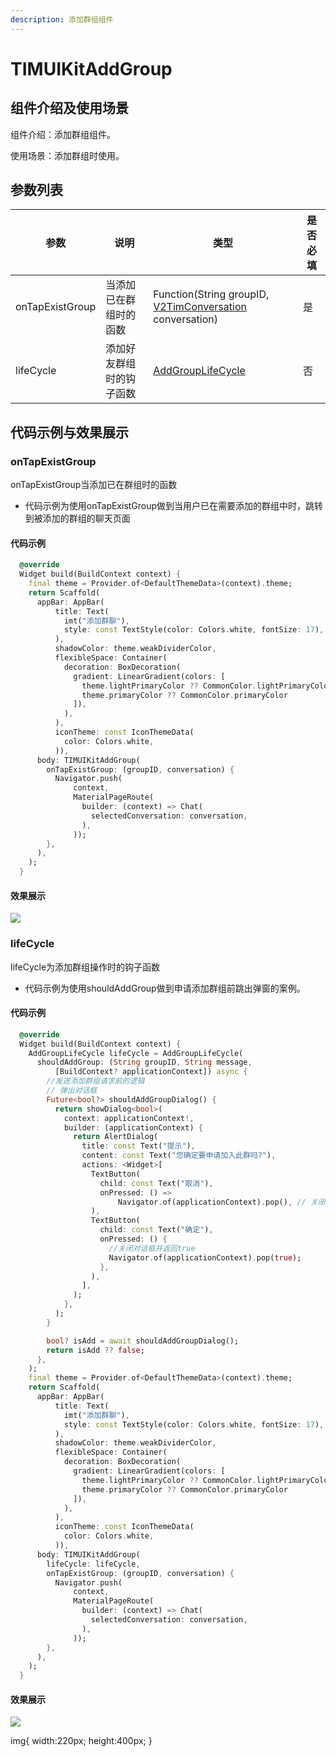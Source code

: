 ```yaml
---
description: 添加群组组件
---
```


# TIMUIKitAddGroup

## 组件介绍及使用场景 <a href="#he-shi-shi-yong" id="he-shi-shi-yong"></a>

组件介绍：添加群组组件。

使用场景：添加群组时使用。

## 参数列表

| 参数              | 说明           | 类型                                                                                                               | 是否必填 |
| --------------- | ------------ | ---------------------------------------------------------------------------------------------------------------- | ---- |
| onTapExistGroup | 当添加已在群组时的函数  | Function(String groupID, [V2TimConversation](../../api/guan-jian-lei/message/v2timconversation.md) conversation) | 是    |
| lifeCycle       | 添加好友群组时的钩子函数 | [AddGroupLifeCycle](AddGroupLifeCycle.md)                                                                        | 否    |

## 代码示例与效果展示

### onTapExistGroup

onTapExistGroup当添加已在群组时的函数

* 代码示例为使用onTapExistGroup做到当用户已在需要添加的群组中时，跳转到被添加的群组的聊天页面

#### 代码示例

```dart
  @override
  Widget build(BuildContext context) {
    final theme = Provider.of<DefaultThemeData>(context).theme;
    return Scaffold(
      appBar: AppBar(
          title: Text(
            imt("添加群聊"),
            style: const TextStyle(color: Colors.white, fontSize: 17),
          ),
          shadowColor: theme.weakDividerColor,
          flexibleSpace: Container(
            decoration: BoxDecoration(
              gradient: LinearGradient(colors: [
                theme.lightPrimaryColor ?? CommonColor.lightPrimaryColor,
                theme.primaryColor ?? CommonColor.primaryColor
              ]),
            ),
          ),
          iconTheme: const IconThemeData(
            color: Colors.white,
          )),
      body: TIMUIKitAddGroup(
        onTapExistGroup: (groupID, conversation) {
          Navigator.push(
              context,
              MaterialPageRoute(
                builder: (context) => Chat(
                  selectedConversation: conversation,
                ),
              ));
        },
      ),
    );
  }
```

#### 效果展示

![](../../\_book/.gitbook/assets/TIMUIKitAddGroup-onTapExistGroup.gif)

### lifeCycle

lifeCycle为添加群组操作时的钩子函数

* 代码示例为使用shouldAddGroup做到申请添加群组前跳出弹窗的案例。

#### 代码示例

```dart
  @override
  Widget build(BuildContext context) {
    AddGroupLifeCycle lifeCycle = AddGroupLifeCycle(
      shouldAddGroup: (String groupID, String message,
          [BuildContext? applicationContext]) async {
        //发送添加群组请求前的逻辑
        // 弹出对话框
        Future<bool?> shouldAddGroupDialog() {
          return showDialog<bool>(
            context: applicationContext!,
            builder: (applicationContext) {
              return AlertDialog(
                title: const Text("提示"),
                content: const Text("您确定要申请加入此群吗?"),
                actions: <Widget>[
                  TextButton(
                    child: const Text("取消"),
                    onPressed: () =>
                        Navigator.of(applicationContext).pop(), // 关闭对话框
                  ),
                  TextButton(
                    child: const Text("确定"),
                    onPressed: () {
                      //关闭对话框并返回true
                      Navigator.of(applicationContext).pop(true);
                    },
                  ),
                ],
              );
            },
          );
        }

        bool? isAdd = await shouldAddGroupDialog();
        return isAdd ?? false;
      },
    );
    final theme = Provider.of<DefaultThemeData>(context).theme;
    return Scaffold(
      appBar: AppBar(
          title: Text(
            imt("添加群聊"),
            style: const TextStyle(color: Colors.white, fontSize: 17),
          ),
          shadowColor: theme.weakDividerColor,
          flexibleSpace: Container(
            decoration: BoxDecoration(
              gradient: LinearGradient(colors: [
                theme.lightPrimaryColor ?? CommonColor.lightPrimaryColor,
                theme.primaryColor ?? CommonColor.primaryColor
              ]),
            ),
          ),
          iconTheme: const IconThemeData(
            color: Colors.white,
          )),
      body: TIMUIKitAddGroup(
        lifeCycle: lifeCycle,
        onTapExistGroup: (groupID, conversation) {
          Navigator.push(
              context,
              MaterialPageRoute(
                builder: (context) => Chat(
                  selectedConversation: conversation,
                ),
              ));
        },
      ),
    );
  }
```

#### 效果展示

![](../../\_book/.gitbook/assets/TIMUIKitAddGroup-lifeCircle.gif)

img{ width:220px; height:400px; }
